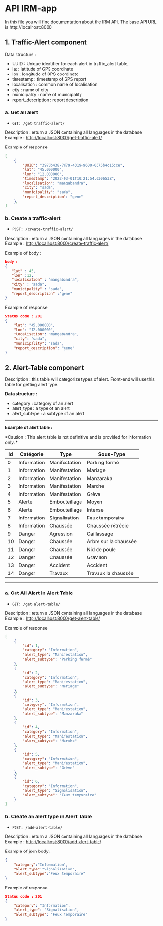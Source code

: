 # API IRM-app

In this file you will find documentation about the IRM API.
The base API URL is http://localhost:8000

## 1. Traffic-Alert component
Data structure :
 * UUID : Unique identifier for each alert in traffic_alert table,
 * lat : latitude of GPS coordinate
 * lon : longitude of GPS coordinate
 * timestamp : timestamp of GPS report
 * localisation : common name of localisation
 * city : name of city
 * municipality : name of municipality
 * report_description : report description


### a. Get all alert

-     GET: /get-traffic-alert/

Description : return a JSON containing all languages in the database
Example : [http://localhost:8000/get-traffic-alert/](http://localhost:8000/get-traffic-alert/)

Example of response :

```json
[
    {
        "UUID": "3970b438-7d79-4319-9600-0575b4c15cce",
        "lat": "45.000000",
        "lon": "12.000000",
        "timestamp": "2022-03-01T10:21:54.630653Z",
        "localisation": "mangabandra",
        "city": "sada",
        "municipality": "sada",
        "report_description": "gene"
    },
]
```

### b. Create a traffic-alert

-     POST: /create-traffic-alert/

Description : return a JSON containing all languages in the database
Example : [http://localhost:8000/create-traffic-alert/](http://localhost:8000/create-traffic-alert/)

Example of body :
```json
body :
{
   "lat" : 45,
   "lon" :12,
   "localisation" : "mangabandra",
   "city" : "sada",
   "municipality" : "sada",
   "report_description" :"gene"
}
```

Example of response :
```json
Status code : 201
{
    "lat": "45.000000",
    "lon": "12.000000",
    "localisation": "mangabandra",
    "city": "sada",
    "municipality": "sada",
    "report_description": "gene"
}
```
## 2. Alert-Table component
Description : this table will categorize types of alert. Front-end will use this table for getting alert type.

**Data structure :**
 * category : category of an alert
 * alert_type : a type of an alert
 * alert_subtype : a subtype of an alert

---
**Example of alert table :**

*Caution : This alert table is not definitive and is provided for information only. *

|Id|Catégorie|Type|Sous-Type|
|--|-------- | -- | --------|
|0 |Information|Manifestation|Parking fermé|
|1 |Information|Manifestation|Mariage|
|2 |Information|Manifestation|Manzaraka|
|3 |Information|Manifestation|Marche|
|4 |Information|Manifestation|Grève|
|5 |Alerte|Embouteillage|Moyen|
|6 |Alerte|Embouteillage|Intense|
|7 |Information|Signalisation|Feux temporaire|
|8 |Information|Chaussée|Chaussée rétrécie|
|9 |Danger|Agression|Caillassage|
|10|Danger|Chaussée|Arbre sur la chaussée|
|11|Danger|Chaussée|Nid de poule|
|12|Danger|Chaussée|Gravillon|
|13|Danger|Accident|Accident|
|14|Danger|Travaux|Travaux la chaussée|
---

### a. Get All Alert in Alert Table
-     GET: /get-alert-table/

Description : return a JSON containing all languages in the database
Example : [http://localhost:8000/get-alert-table/](http://localhost:8000/get-alert-table/)

Example of response :
```json
[
    {
        "id": 1,
        "category": "Information",
        "alert_type": "Manifestation",
        "alert_subtype": "Parking fermé"
    },
    {
        "id": 2,
        "category": "Information",
        "alert_type": "Manifestation",
        "alert_subtype": "Mariage"
    },
    {
        "id": 3,
        "category": "Information",
        "alert_type": "Manifestation",
        "alert_subtype": "Manzaraka"
    },
    {
        "id": 4,
        "category": "Information",
        "alert_type": "Manifestation",
        "alert_subtype": "Marche"
    },
    {
        "id": 5,
        "category": "Information",
        "alert_type": "Manifestation",
        "alert_subtype": "Grève"
    },
    {
        "id": 6,
        "category": "Information",
        "alert_type": "Signalisation",
        "alert_subtype": "Feux temporaire"
    }
]
```

### b. Create an alert type in Alert Table

-     POST: /add-alert-table/

Description : return a JSON containing all languages in the database
Example : [http://localhost:8000/add-alert-table/](http://localhost:8000/add-alert-table/)

Example of json body :
```json
{
    "category":"Information",
    "alert_type":"Signalisation",
    "alert_subtype":"Feux temporaire"
}
```

Example of response :
```json
Status code : 201
{
    "category": "Information",
    "alert_type": "Signalisation",
    "alert_subtype": "Feux temporaire"
}
```